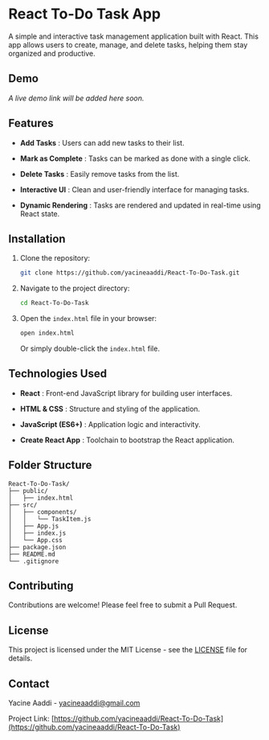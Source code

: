 # React To-Do Task App

A simple and interactive task management application built with React. This app allows users to create, manage, and delete tasks, helping them stay organized and productive.

## Demo

*A live demo link will be added here soon.*

## Features

- **Add Tasks** : Users can add new tasks to their list.  

- **Mark as Complete** : Tasks can be marked as done with a single click. 

- **Delete Tasks** : Easily remove tasks from the list.  

- **Interactive UI** : Clean and user-friendly interface for managing tasks. 

- **Dynamic Rendering** : Tasks are rendered and updated in real-time using React state.

## Installation

1. Clone the repository:
   ```bash
   git clone https://github.com/yacineaaddi/React-To-Do-Task.git


2. Navigate to the project directory:

   ```bash
   cd React-To-Do-Task
   ```

3. Open the `index.html` file in your browser:

   ```bash
   open index.html
   ```

   Or simply double-click the `index.html` file.

## Technologies Used

* **React** : Front-end JavaScript library for building user interfaces.

* **HTML & CSS** : Structure and styling of the application.

* **JavaScript (ES6+)** : Application logic and interactivity.

* **Create React App** : Toolchain to bootstrap the React application.

## Folder Structure

```
React-To-Do-Task/
├── public/
│   ├── index.html
├── src/
│   ├── components/
│   │   └── TaskItem.js
│   ├── App.js
│   ├── index.js
│   └── App.css
├── package.json
├── README.md
└── .gitignore
```

## Contributing

Contributions are welcome! Please feel free to submit a Pull Request.

## License

This project is licensed under the MIT License - see the [LICENSE](LICENSE) file for details.

## Contact

Yacine Aaddi - [yacineaaddi@gmail.com](mailto:yacineaaddi@gmail.com)

Project Link: [https://github.com/yacineaaddi/React-To-Do-Task](https://github.com/yacineaaddi/React-To-Do-Task)
